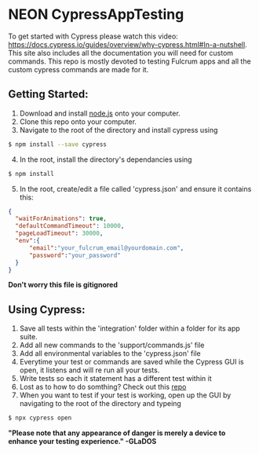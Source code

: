 # NEON CypressAppTesting
To get started with Cypress please watch this video: https://docs.cypress.io/guides/overview/why-cypress.html#In-a-nutshell.
This site also includes all the documentation you will need for custom commands.  This repo is mostly devoted to testing Fulcrum apps and all the custom cypress commands are made for it.

## Getting Started: 
  1) Download and install [node.js](https://nodejs.org/en/download/) onto your computer.
  2) Clone this repo onto your computer. 
  3) Navigate to the root of the directory and install cypress using 
  ```bash
  $ npm install --save cypress
  ```
  4) In the root, install the directory's dependancies using 
  ```bash
  $ npm install
  ```
  5) In the root, create/edit a file called 'cypress.json' and ensure it contains this:
  ```json
  {
    "waitForAnimations": true,
    "defaultCommandTimeout": 10000,
    "pageLoadTimeout": 30000,
    "env":{
        "email":"your_fulcrum_email@yourdomain.com",
        "password":"your_password"
    }
  }
```
  
  **Don't worry this file is gitignored**
    
## Using Cypress: 
  1) Save all tests within the 'integration' folder within a folder for its app suite.
  2) Add all new commands to the 'support/commands.js' file
  3) Add all environmental variables to the 'cypress.json' file
  3) Everytime your test or commands are saved while the Cypress GUI is open, it listens and will re run all your tests.
  4) Write tests so each it statement has a different test within it
  5) Lost as to how to do somthing? Check out this [repo](https://github.com/cypress-io/cypress-example-recipes)
  6) When you want to test if your test is working, open up the GUI by navigating to the root of the directory and typeing
  ```bash
  $ npx cypress open
  ```
  
  **"Please note that any appearance of danger is merely a device to enhance your testing experience." -GLaDOS**
  
